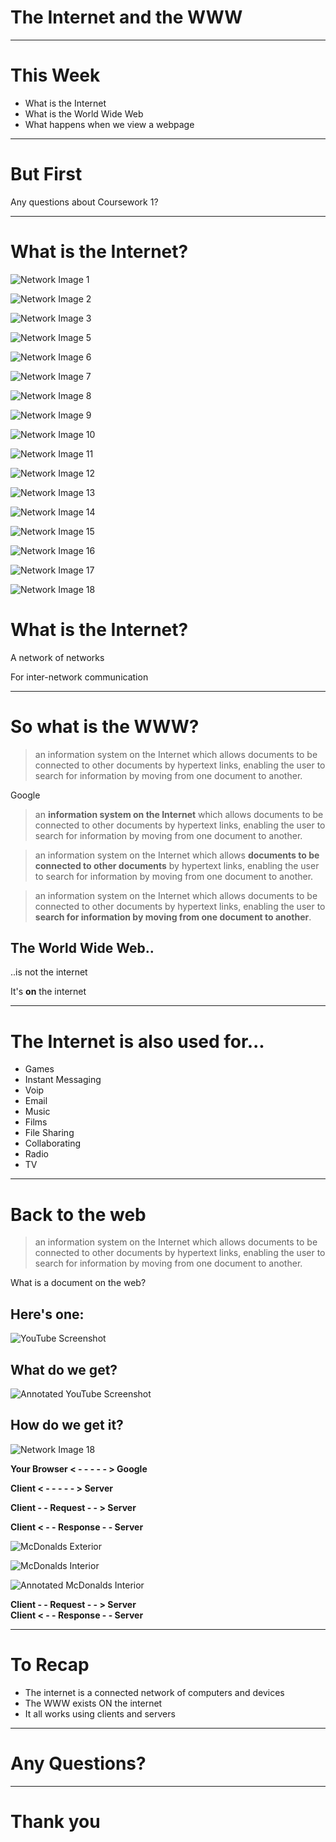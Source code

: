 # The Internet and the WWW

---

# This Week

* What is the Internet
* What is the World Wide Web
* What happens when we view a webpage

---

# But First
Any questions about Coursework 1?

---

# What is the Internet?


![Network Image 1](https://thomcorah.github.io/dmu-multimedia/resources/internetAndWWW/network1.png)


<!-- .slide: data-transition='fade' -->
![Network Image 2](https://thomcorah.github.io/dmu-multimedia/resources/internetAndWWW/network2.png)


<!-- .slide: data-transition="fade" -->
![Network Image 3](https://thomcorah.github.io/dmu-multimedia/resources/internetAndWWW/network3.png)


<!-- .slide: data-transition="fade" -->
![Network Image 5](https://thomcorah.github.io/dmu-multimedia/resources/internetAndWWW/network5.png)


<!-- .slide: data-transition="fade" -->
![Network Image 6](https://thomcorah.github.io/dmu-multimedia/resources/internetAndWWW/network6.png)


<!-- .slide: data-transition="fade" -->
![Network Image 7](https://thomcorah.github.io/dmu-multimedia/resources/internetAndWWW/network7.png)


<!-- .slide: data-transition="fade" -->
![Network Image 8](https://thomcorah.github.io/dmu-multimedia/resources/internetAndWWW/network8.png)


<!-- .slide: data-transition="fade" -->
![Network Image 9](https://thomcorah.github.io/dmu-multimedia/resources/internetAndWWW/network9.png)


<!-- .slide: data-transition="fade" -->
![Network Image 10](https://thomcorah.github.io/dmu-multimedia/resources/internetAndWWW/network10.png)


<!-- .slide: data-transition="fade" -->
![Network Image 11](https://thomcorah.github.io/dmu-multimedia/resources/internetAndWWW/network11.png)


<!-- .slide: data-transition="fade" -->
![Network Image 12](https://thomcorah.github.io/dmu-multimedia/resources/internetAndWWW/network12.png)


<!-- .slide: data-transition="fade" -->
![Network Image 13](https://thomcorah.github.io/dmu-multimedia/resources/internetAndWWW/network13.png)


<!-- .slide: data-transition="fade" -->
![Network Image 14](https://thomcorah.github.io/dmu-multimedia/resources/internetAndWWW/network14.png)


<!-- .slide: data-transition="fade" -->
![Network Image 15](https://thomcorah.github.io/dmu-multimedia/resources/internetAndWWW/network15.png)


<!-- .slide: data-transition="fade" -->
![Network Image 16](https://thomcorah.github.io/dmu-multimedia/resources/internetAndWWW/network16.png)


<!-- .slide: data-transition="fade" -->
![Network Image 17](https://thomcorah.github.io/dmu-multimedia/resources/internetAndWWW/network17.png)


<!-- .slide: data-transition="fade" -->
![Network Image 18](https://thomcorah.github.io/dmu-multimedia/resources/internetAndWWW/network18.png)


# What is the Internet?

A network of networks

For inter-network communication

---

# So what is the WWW?

> an information system on the Internet which allows documents to be connected to other documents by hypertext links, enabling the user to search for information by moving from one document to another.

Google


<!-- .slide: data-transition="fade" -->
> an **information system on the Internet** which allows documents to be connected to other documents by hypertext links, enabling the user to search for information by moving from one document to another.


<!-- .slide: data-transition="fade" -->
> an information system on the Internet which allows **documents to be connected to other documents** by hypertext links, enabling the user to search for information by moving from one document to another.


<!-- .slide: data-transition="fade" -->
> an information system on the Internet which allows documents to be connected to other documents by hypertext links, enabling the user to **search for information by moving from one document to another**.


## The World Wide Web..

..is not the internet

It's **on** the internet

---

# The Internet is also used for...

* Games
* Instant Messaging
* Voip
* Email
* Music
* Films
* File Sharing
* Collaborating
* Radio
* TV

---

# Back to the web

> an information system on the Internet which allows documents to be connected to other documents by hypertext links, enabling the user to search for information by moving from one document to another.

What is a document on the web?


## Here's one:
![YouTube Screenshot](https://thomcorah.github.io/dmu-multimedia/resources/internetAndWWW/YouTubeScreenshot.png)


<!-- .slide: data-transition="fade" -->
## What do we get?
![Annotated YouTube Screenshot](https://thomcorah.github.io/dmu-multimedia/resources/internetAndWWW/youTubeScreenshot2.png)


<!-- .slide: data-transition="fade" -->
## How do we get it?
![Network Image 18](https://thomcorah.github.io/dmu-multimedia/resources/internetAndWWW/network18.png)


**Your Browser < - - - - - > Google**


**Client < - - - - - > Server**


**Client - - Request - - > Server**


**Client < - - Response - - Server**


<!-- .slide: data-transition="fade" -->
![McDonalds Exterior](https://thomcorah.github.io/dmu-multimedia/resources/internetAndWWW/mcd1.png)


<!-- .slide: data-transition="fade" -->
![McDonalds Interior](https://thomcorah.github.io/dmu-multimedia/resources/internetAndWWW/mcd2.png)


<!-- .slide: data-transition="fade" -->
![Annotated McDonalds Interior](https://thomcorah.github.io/dmu-multimedia/resources/internetAndWWW/mcd3.png)


**Client - - Request - - > Server**  
**Client < - - Response - - Server**

---

# To Recap
* The internet is a connected network of computers and devices
* The WWW exists ON the internet
* It all works using clients and servers

---

# Any Questions?

---

# Thank you
